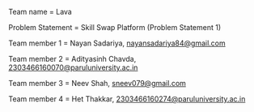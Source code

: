 Team name = Lava

Problem Statement = Skill Swap Platform (Problem Statement 1)

Team member 1 = Nayan Sadariya, nayansadariya84@gmail.com

Team member 2 = Adityasinh Chavda, 2303466160070@paruluniversity.ac.in

Team member 3 = Neev Shah, sneev079@gmail.com

Team member 4 = Het Thakkar, 2303466160274@paruluniversity.ac.in
